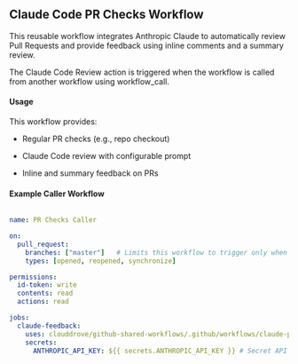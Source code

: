 ## Claude Code PR Checks Workflow


This reusable workflow integrates Anthropic Claude to automatically review Pull Requests and provide feedback using inline comments and a summary review.

The Claude Code Review action is triggered when the workflow is called from another workflow using workflow_call.

#### Usage

This workflow provides:

- Regular PR checks (e.g., repo checkout)

- Claude Code review with configurable prompt

- Inline and summary feedback on PRs

#### Example Caller Workflow

```yaml

name: PR Checks Caller

on:
  pull_request:
    branches: ["master"]   # Limits this workflow to trigger only when PRs are opened against the 'master' branch
    types: [opened, reopened, synchronize]

permissions:
  id-token: write
  contents: read
  actions: read

jobs:
  claude-feedback:
    uses: clouddrove/github-shared-workflows/.github/workflows/claude-pr-review.yml@master
    secrets:
      ANTHROPIC_API_KEY: ${{ secrets.ANTHROPIC_API_KEY }} # Secret API key used to authenticate with Claude (Anthropic)
```

